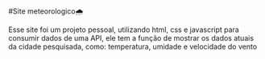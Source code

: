 #Site meteorologico🌧️

Esse site foi um projeto pessoal, utilizando html, css e javascript para consumir dados de uma API, ele tem a função de mostrar os dados atuais da cidade pesquisada, como: temperatura, umidade e velocidade do vento
